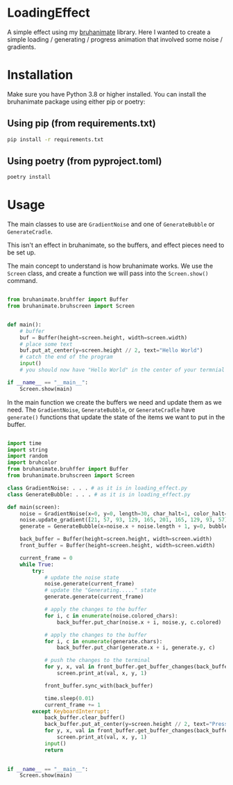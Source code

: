 # LoadingEffect

A simple effect using my [bruhanimate](https://github.com/FNBBDevs/bruhanimate) library. Here I wanted to create a simple loading / generating / progress animation that involved some noise / gradients.

# Installation

Make sure you have Python 3.8 or higher installed. You can install the bruhanimate package using either pip or poetry:

## Using pip (from requirements.txt)
```bash
pip install -r requirements.txt
```

## Using poetry (from pyproject.toml)
```bash
poetry install
```

# Usage

The main classes to use are `GradientNoise` and one of `GenerateBubble` or `GenerateCradle`.

This isn't an effect in bruhanimate, so the buffers, and effect pieces need to be set up.

The main concept to understand is how bruhanimate works. We use the `Screen` class, and create a function we will pass into the `Screen.show()` command.

```python

from bruhanimate.bruhffer import Buffer
from bruhanimate.bruhscreen import Screen


def main():
    # buffer
    buf = Buffer(height=screen.height, width=screen.width)
    # place some text
    buf.put_at_center(y=screen.height // 2, text="Hello World")
    # catch the end of the program
    input()
    # you should now have "Hello World" in the center of your termnial

if __name__ == "__main__":
    Screen.show(main)

```

In the main function we create the buffers we need and update them as we need. The `GradientNoise`, `GenerateBubble`, or `GenerateCradle` have `generate()` functions that update the state of the items we want to put in the buffer.

```python

import time
import string
import random
import bruhcolor
from bruhanimate.bruhffer import Buffer
from bruhanimate.bruhscreen import Screen

class GradientNoise: . . . # as it is in loading_effect.py
class GenerateBubble: . . . # as it is in loading_effect.py

def main(screen):
    noise = GradientNoise(x=0, y=0, length=30, char_halt=1, color_halt=20, gradient_length=5)
    noise.update_gradient([21, 57, 93, 129, 165, 201, 165, 129, 93, 57])
    generate = GenerateBubble(x=noise.x + noise.length + 1, y=0, bubbles=5, halt=20)

    back_buffer = Buffer(height=screen.height, width=screen.width)
    front_buffer = Buffer(height=screen.height, width=screen.width)

    current_frame = 0
    while True:
        try:
            # update the noise state
            noise.generate(current_frame)
            # update the "Generating....." state
            generate.generate(current_frame)

            # apply the changes to the buffer
            for i, c in enumerate(noise.colored_chars):
                back_buffer.put_char(noise.x + i, noise.y, c.colored)

            # apply the changes to the buffer
            for i, c in enumerate(generate.chars):
                back_buffer.put_char(generate.x + i, generate.y, c)

            # push the changes to the terminal
            for y, x, val in front_buffer.get_buffer_changes(back_buffer):
                screen.print_at(val, x, y, 1)

            front_buffer.sync_with(back_buffer)

            time.sleep(0.01)
            current_frame += 1
        except KeyboardInterrupt:
            back_buffer.clear_buffer()
            back_buffer.put_at_center(y=screen.height // 2, text="Press [Enter] to exit")
            for y, x, val in front_buffer.get_buffer_changes(back_buffer):
                screen.print_at(val, x, y, 1)
            input()
            return
        

if __name__ == "__main__":
    Screen.show(main)

```